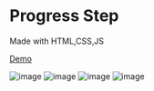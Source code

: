 # Progress Step
Made with HTML,CSS,JS

<a href="https://progress-step-indol.vercel.app/">Demo</a>

![image](https://user-images.githubusercontent.com/105713758/200659043-71825971-b098-422d-89c8-3c61320fc9d3.png)
![image](https://user-images.githubusercontent.com/105713758/200659082-e39514b1-7a1b-41b0-a0fe-b3eb6d92dab5.png)
![image](https://user-images.githubusercontent.com/105713758/200659100-9cdfee6c-a5f2-4bd1-8d9b-05f7f53ef7d9.png)
![image](https://user-images.githubusercontent.com/105713758/200659119-2d642ceb-f81c-4ccd-ad3c-cc829e114911.png)
